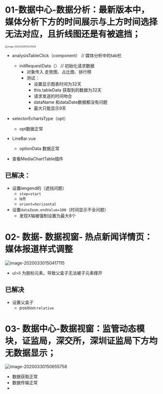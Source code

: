 # **01-数据中心-数据分析：最新版本中，媒体分析下方的时间展示与上方时间选择无法对应，且折线图还是有被遮挡；**

<img src="C:\Users\Administrator\AppData\Roaming\Typora\typora-user-images\image-20200326155231029.png" alt="image-20200326155231029" style="zoom:50%;" />

+ analysisTableClick（component） // 媒体分析中的tab栏
  + initRequestData（） // 初始化请求数据
    + 对象传入 走势图、占比图、排行榜
    + 测试：
      + 设置显示图表时间为32天
      + this.tableData 获取到的数据为32天
      + 请求发送的时间吻合
      + dataName 和dataDate数据都没有问题
      + 最大只能显示9天
+ selectorEchartsType（opt）
  + opt数据正常
+ LineBar.vue 
  + optionData 数据正常

+ 查看MediaChartTable插件

##  已解决：

+ 设置lengend的（遮挡问题）
  + `stop=start`
  + left
  + `orient=horizontal`
+ 设置`dataZoom.endValue=100`（时间显示不全问题）
  + 发现X轴被强制设置为最大8个



# 02- 数据- 数据视窗- 热点新闻详情页：媒体报道样式调整

![image-20200330150417115](C:\Users\Administrator\AppData\Roaming\Typora\typora-user-images\image-20200330150417115.png)

+ ul>li 为脱标元素，导致父盒子无法被子元素撑开

## 已解决

+ 设置父盒子
  + position:`relative`



# 03- 数据中心-数据视窗：监管动态模块，证监局，深交所，深圳证监局下方均无数据显示；

![image-20200330150655758](C:\Users\Administrator\AppData\Roaming\Typora\typora-user-images\image-20200330150655758.png)

+ 数据获取正常
+ 数据传输正常
+ 